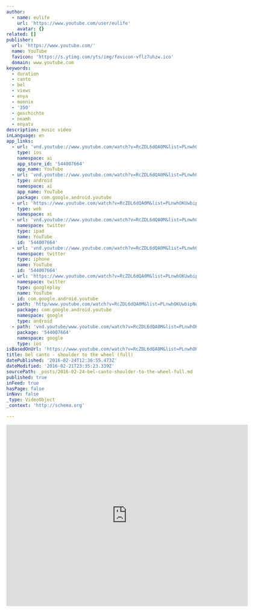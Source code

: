 ```yaml
---
author:
  - name: eulife
    url: 'https://www.youtube.com/user/eulife'
    avatar: {}
related: []
publisher:
  url: 'https://www.youtube.com/'
  name: YouTube
  favicon: 'https://s.ytimg.com/yts/img/favicon-vflz7uhzw.ico'
  domain: www.youtube.com
keywords:
  - duration
  - canto
  - bel
  - views
  - enya
  - monnix
  - '350'
  - geschichte
  - neamh
  - enyatv
description: music video
inLanguage: en
app_links:
  - url: 'vnd.youtube://www.youtube.com/watch?v=RcZDL6dQA0M&list=PLnwhOKUwbipNotPj3BChA8Skg4hvd5zQz&index=33&feature=applinks'
    type: ios
    namespace: ai
    app_store_id: '544007664'
    app_name: YouTube
  - url: 'vnd.youtube://www.youtube.com/watch?v=RcZDL6dQA0M&list=PLnwhOKUwbipNotPj3BChA8Skg4hvd5zQz&index=33&feature=applinks'
    type: android
    namespace: ai
    app_name: YouTube
    package: com.google.android.youtube
  - url: 'https://www.youtube.com/watch?v=RcZDL6dQA0M&list=PLnwhOKUwbipNotPj3BChA8Skg4hvd5zQz&index=33&feature=applinks'
    type: web
    namespace: ai
  - url: 'vnd.youtube://www.youtube.com/watch?v=RcZDL6dQA0M&list=PLnwhOKUwbipNotPj3BChA8Skg4hvd5zQz&index=33&feature=applinks'
    namespace: twitter
    type: ipad
    name: YouTube
    id: '544007664'
  - url: 'vnd.youtube://www.youtube.com/watch?v=RcZDL6dQA0M&list=PLnwhOKUwbipNotPj3BChA8Skg4hvd5zQz&index=33&feature=applinks'
    namespace: twitter
    type: iphone
    name: YouTube
    id: '544007664'
  - url: 'https://www.youtube.com/watch?v=RcZDL6dQA0M&list=PLnwhOKUwbipNotPj3BChA8Skg4hvd5zQz&index=33'
    namespace: twitter
    type: googleplay
    name: YouTube
    id: com.google.android.youtube
  - path: 'http/www.youtube.com/watch?v=RcZDL6dQA0M&list=PLnwhOKUwbipNotPj3BChA8Skg4hvd5zQz&index=33'
    package: com.google.android.youtube
    namespace: google
    type: android
  - path: 'vnd.youtube/www.youtube.com/watch?v=RcZDL6dQA0M&list=PLnwhOKUwbipNotPj3BChA8Skg4hvd5zQz&index=33'
    package: '544007664'
    namespace: google
    type: ios
isBasedOnUrl: 'https://www.youtube.com/watch?v=RcZDL6dQA0M&list=PLnwhOKUwbipNotPj3BChA8Skg4hvd5zQz&index=33'
title: bel canto - shoulder to the wheel (full)
datePublished: '2016-02-24T12:36:55.473Z'
dateModified: '2016-02-21T23:35:23.339Z'
sourcePath: _posts/2016-02-24-bel-canto-shoulder-to-the-wheel-full.md
published: true
inFeed: true
hasPage: false
inNav: false
_type: VideoObject
_context: 'http://schema.org'

---
```

<iframe src="https://cdn.embedly.com/widgets/media.html?src=https%3A%2F%2Fwww.youtube.com%2Fembed%2Fvideoseries%3Flist%3DPLnwhOKUwbipNotPj3BChA8Skg4hvd5zQz&amp;url=https%3A%2F%2Fwww.youtube.com%2Fwatch%3Fv%3DRcZDL6dQA0M%26list%3DPLnwhOKUwbipNotPj3BChA8Skg4hvd5zQz%26index%3D33&amp;image=https%3A%2F%2Fi.ytimg.com%2Fvi%2FRcZDL6dQA0M%2Fhqdefault.jpg&amp;key=b7d04c9b404c499eba89ee7072e1c4f7&amp;type=text%2Fhtml&amp;schema=youtube" width="640" height="480" scrolling="no" frameborder="0" allowfullscreen="allowfullscreen" style=""></iframe>
